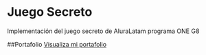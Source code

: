 # Juego Secreto
Implementación del juego secreto de AluraLatam programa ONE G8

##Portafolio
<a href="https://jesshv.github.io/juego-secreto/">Visualiza mi portafolio</a>
